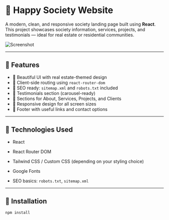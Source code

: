 # 🏡 Happy Society Website

A modern, clean, and responsive society landing page built using **React**.  
This project showcases society information, services, projects, and testimonials — ideal for real estate or residential communities.

![Screenshot](./public/screenshot.jpg)

---

## 🌟 Features

- 🎨 Beautiful UI with real estate-themed design
- 🧭 Client-side routing using `react-router-dom`
- 📄 SEO ready: `sitemap.xml` and `robots.txt` included
- 💬 Testimonials section (carousel-ready)
- 🏢 Sections for About, Services, Projects, and Clients
- 📱 Responsive design for all screen sizes
- 🔗 Footer with useful links and contact options

---

## 🧱 Technologies Used

- React
- React Router DOM
- Tailwind CSS / Custom CSS (depending on your styling choice)

- Google Fonts
- SEO basics: `robots.txt`, `sitemap.xml`

---

## 🚀 Installation

```bash
npm install
